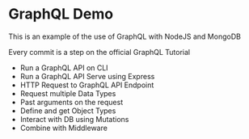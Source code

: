 GraphQL Demo
==============================

This is an example of the use of GraphQL with NodeJS and MongoDB

Every commit is a step on the official GraphQL Tutorial

* Run a GraphQL API on CLI
* Run a GraphQL API Serve using Express
* HTTP Request to GraphQL API Endpoint
* Request multiple Data Types
* Past arguments on the request
* Define and get Object Types
* Interact with DB using Mutations
* Combine with Middleware
